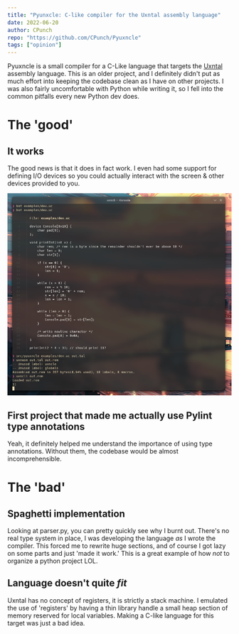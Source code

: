 ```yaml
---
title: "Pyunxcle: C-like compiler for the Uxntal assembly language"
date: 2022-06-20
author: CPunch
repo: "https://github.com/CPunch/Pyuxncle"
tags: ["opinion"]
---
```


Pyuxncle is a small compiler for a C-Like language that targets the [Uxntal](https://wiki.xxiivv.com/site/uxntal.html) assembly language. This is an older project, and I definitely didn't put as much effort into keeping the codebase clean as I have on other projects. I was also fairly uncomfortable with Python while writing it, so I fell into the common pitfalls every new Python dev does.

# The 'good'

## It works

The good news is that it does in fact work. I even had some support for defining I/O devices so you could actually interact with the screen & other devices provided to you.

![](dev_example.png)

## First project that made me actually use Pylint type annotations

Yeah, it definitely helped me understand the importance of using type annotations. Without them, the codebase would be almost incomprehensible.

# The 'bad'

## Spaghetti implementation

Looking at parser.py, you can pretty quickly see why I burnt out. There's no real type system in place, I was developing the language *as* I wrote the compiler. This forced me to rewrite huge sections, and of course I got lazy on some parts and just 'made it work.' This is a great example of how *not* to organize a python project LOL.

## Language doesn't quite *fit*

Uxntal has no concept of registers, it is strictly a stack machine. I emulated the use of 'registers' by having a thin library handle a small heap section of memory reserved for local variables. Making a C-like language for this target was just a bad idea.
